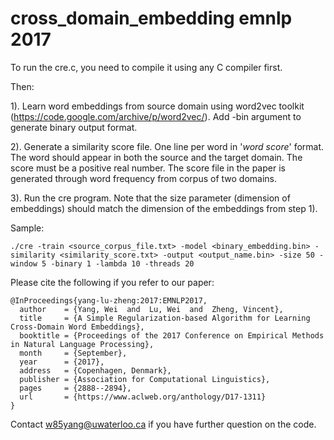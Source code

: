 # cross_domain_embedding emnlp 2017

To run the cre.c, you need to compile it using any C compiler first.

Then:

1). Learn word embeddings from source domain using word2vec toolkit (https://code.google.com/archive/p/word2vec/). Add -bin argument to generate binary output format.

2). Generate a similarity score file. One line per word in '$word$ $score$' format. The word should appear in both the source and the target domain. The score must be a positive real number. The score file in the paper is generated through word frequency from corpus of two domains.

3). Run the cre program. Note that the size parameter (dimension of embeddings) should match the dimension of the embeddings from step 1).

Sample:

```
./cre -train <source_corpus_file.txt> -model <binary_embedding.bin> -similarity <similarity_score.txt> -output <output_name.bin> -size 50 -window 5 -binary 1 -lambda 10 -threads 20
```


Please cite the following if you refer to our paper:

```
@InProceedings{yang-lu-zheng:2017:EMNLP2017,
  author    = {Yang, Wei  and  Lu, Wei  and  Zheng, Vincent},
  title     = {A Simple Regularization-based Algorithm for Learning Cross-Domain Word Embeddings},
  booktitle = {Proceedings of the 2017 Conference on Empirical Methods in Natural Language Processing},
  month     = {September},
  year      = {2017},
  address   = {Copenhagen, Denmark},
  publisher = {Association for Computational Linguistics},
  pages     = {2888--2894},
  url       = {https://www.aclweb.org/anthology/D17-1311}
}
```

Contact w85yang@uwaterloo.ca if you have further question on the code.
